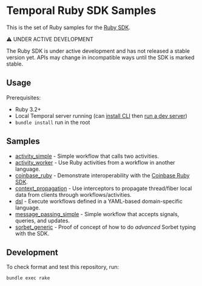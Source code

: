 # Temporal Ruby SDK Samples

This is the set of Ruby samples for the [Ruby SDK](https://github.com/temporalio/sdk-ruby).

⚠️ UNDER ACTIVE DEVELOPMENT

The Ruby SDK is under active development and has not released a stable version yet. APIs may change in incompatible ways
until the SDK is marked stable.

## Usage

Prerequisites:

* Ruby 3.2+
* Local Temporal server running (can [install CLI](https://docs.temporal.io/cli#install) then
  [run a dev server](https://docs.temporal.io/cli#start-dev-server))
* `bundle install` run in the root

## Samples

<!-- Keep this list in alphabetical order -->
* [activity_simple](activity_simple) - Simple workflow that calls two activities.
* [activity_worker](activity_worker) - Use Ruby activities from a workflow in another language.
* [coinbase_ruby](coinbase_ruby) - Demonstrate interoperability with the
  [Coinbase Ruby SDK](https://github.com/coinbase/temporal-ruby).
* [context_propagation](context_propagation) - Use interceptors to propagate thread/fiber local data from clients
  through workflows/activities.
* [dsl](dsl) - Execute workflows defined in a YAML-based domain-specific language.
* [message_passing_simple](message_passing_simple) - Simple workflow that accepts signals, queries, and updates.
* [sorbet_generic](sorbet_generic) - Proof of concept of how to do _advanced_ Sorbet typing with the SDK.

## Development

To check format and test this repository, run:

    bundle exec rake